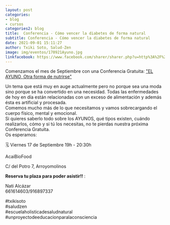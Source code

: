 ```yaml
---
layout: post
categories:
- blog
- cursos
categories2: blog
title:  Conferencia - Cómo vencer la diabetes de forma natural
subtitle: Conferencia - Cómo vencer la diabetes de forma natural
date: 2021-09-01 15:11:27
author: Txiki Soto, Salud-Zen
image: img/eventos/170921Ayuno.jpg
linkfacebook: https://www.facebook.com/sharer/sharer.php?u=http%3A%2F%2Fwww.salud-zen.com%2Fblog%2Fcursos%2F2021%2F09%2F01%2Fconferencia-el-ayuno.html&amp;src=sdkpreparse
---
```

Comenzamos el mes de Septiembre con una Conferencia Gratuita:
["EL AYUNO, Otra forma de nutrirse"][curso]

Un tema que está muy en auge actualmente pero no porque sea una moda sino porque se ha convertido en una necesidad.
Todas las enfermedades de hoy en día están relacionadas con un exceso de alimentación y además ésta es artificial y procesada.  
Comemos mucho más de lo que necesitamos y vamos sobrecargando el cuerpo físico, mental y emocional.   
Si quieres saberlo todo sobre los AYUNOS, qué tipos existen, cuándo realizarlos, cómo y si tú los necesitas, no te pierdas nuestra próxima Conferencia Gratuita.   
Os esperamos:

🗓 Viernes 17 de Septiembre 19h - 20:30h

AcaiBioFood  

C/ del Potro 7, Arroyomolinos   


<b>Reserva tu plaza para poder asistir!! </b>:     

Nati Alcázar    
661614603/916897337

#txikisoto   
#saludzen   
#escuelaholisticadesaludnatural   
#unproyectodeeducacionparalaconsciencia

[curso]:{{site.url}}{{site.baseurl}}/evento/2021/09/17/conferencia-el-ayuno.html
